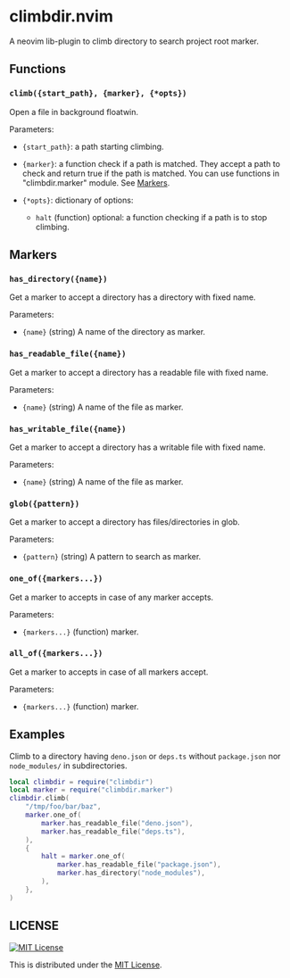 # climbdir.nvim

A neovim lib-plugin to climb directory to search project root marker.

## Functions

### `climb({start_path}, {marker}, {*opts})`

Open a file in background floatwin.

Parameters:

- `{start_path}`: a path starting climbing.
- `{marker}`: a function check if a path is matched.
             They accept a path to check and return true if the path is matched.
             You can use functions in "climbdir.marker" module.
             See [Markers](#markers).

- `{*opts}`:  dictionary of options:
    - `halt` (function) optional: a function checking if a path is to stop climbing.

## Markers

### `has_directory({name})`

Get a marker to accept a directory has a directory with fixed name.

Parameters:

- `{name}`  (string) A name of the directory as marker.


### `has_readable_file({name})`

Get a marker to accept a directory has a readable file with fixed name.

Parameters:

- `{name}`  (string) A name of the file as marker.


### `has_writable_file({name})`

Get a marker to accept a directory has a writable file with fixed name.

Parameters:

- `{name}`  (string) A name of the file as marker.


### `glob({pattern})`

Get a marker to accept a directory has files/directories in glob.

Parameters:

- `{pattern}`  (string) A pattern to search as marker.

### `one_of({markers...})`

Get a marker to accepts in case of any marker accepts.

Parameters:

- `{markers...}`  (function) marker.

### `all_of({markers...})`

Get a marker to accepts in case of all markers accept.

Parameters:

- `{markers...}`  (function) marker.

## Examples

Climb to a directory having `deno.json` or `deps.ts` without
`package.json` nor `node_modules/` in subdirectories.

```lua
local climbdir = require("climbdir")
local marker = require("climbdir.marker")
climbdir.climb(
    "/tmp/foo/bar/baz",
    marker.one_of(
        marker.has_readable_file("deno.json"),
        marker.has_readable_file("deps.ts"),
    ),
    {
        halt = marker.one_of(
            marker.has_readable_file("package.json"),
            marker.has_directory("node_modules"),
        ),
    },
)
```

## LICENSE

[![MIT License](http://img.shields.io/badge/license-MIT-blue.svg)](http://www.opensource.org/licenses/MIT)

This is distributed under the [MIT License](http://www.opensource.org/licenses/MIT).
